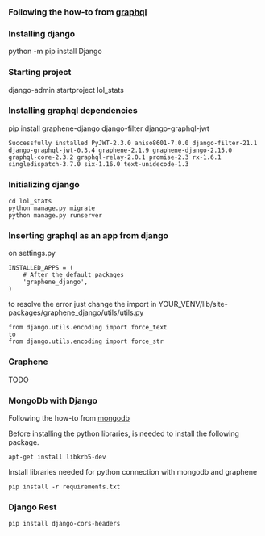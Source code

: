 ### Following the how-to from [graphql](https://www.howtographql.com/graphql-python/1-getting-started/)

### Installing django

python -m pip install Django

### Starting project

django-admin startproject lol_stats

### Installing graphql dependencies

pip install graphene-django django-filter django-graphql-jwt

```Successfully installed PyJWT-2.3.0 aniso8601-7.0.0 django-filter-21.1 django-graphql-jwt-0.3.4 graphene-2.1.9 graphene-django-2.15.0 graphql-core-2.3.2 graphql-relay-2.0.1 promise-2.3 rx-1.6.1 singledispatch-3.7.0 six-1.16.0 text-unidecode-1.3```

### Initializing django

```shell
cd lol_stats
python manage.py migrate
python manage.py runserver
```

### Inserting graphql as an app from django

on settings.py

```shell
INSTALLED_APPS = (
    # After the default packages
    'graphene_django',
)
```

to resolve the error just change the import in YOUR_VENV/lib/site-packages/graphene_django/utils/utils.py

```shell
from django.utils.encoding import force_text
to
from django.utils.encoding import force_str
```

### Graphene

TODO

### MongoDb with Django

Following the how-to from [mongodb](https://www.mongodb.com/compatibility/mongodb-and-django)

Before installing the python libraries, is needed to install the following package.

```shell
apt-get install libkrb5-dev
```

Install libraries needed for python connection with mongodb and graphene

```shell
pip install -r requirements.txt
```

### Django Rest

```shell
pip install django-cors-headers
```